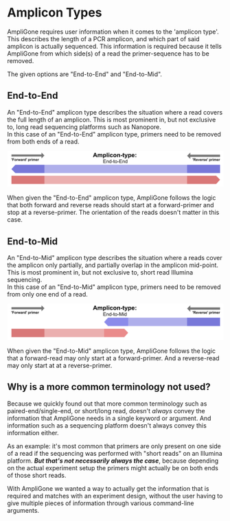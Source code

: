 # Amplicon Types

AmpliGone requires user information when it comes to the 'amplicon type'. This describes the length of a PCR amplicon, and which part of said amplicon is actually sequenced. This information is required because it tells AmpliGone from which side(s) of a read the primer-sequence has to be removed.

The given options are "End-to-End" and "End-to-Mid".

## End-to-End

An "End-to-End" amplicon type describes the situation where a read covers the full length of an amplicon. This is most prominent in, but not exclusive to, long read sequencing platforms such as Nanopore.  
In this case of an "End-to-End" amplicon type, primers need to be removed from both ends of a read.

![](img/amplicon-type_end-to-end.png)

When given the "End-to-End" amplicon type, AmpliGone follows the logic that both forward and reverse reads should start at a forward-primer and stop at a reverse-primer. The orientation of the reads doesn't matter in this case.

## End-to-Mid

An "End-to-Mid" amplicon type describes the situation where a reads cover the amplicon only partially, and partially overlap in the amplicon mid-point. This is most prominent in, but not exclusive to, short read Illumina sequencing.  
In this case of an "End-to-Mid" amplicon type, primers need to be removed from only one end of a read.

![](img/amplicon-type_end-to-mid.png)

When given the "End-to-Mid" amplicon type, AmpliGone follows the logic that a forward-read may only start at a forward-primer. And a reverse-read may only start at at a reverse-primer.

## Why is a more common terminology not used?

Because we quickly found out that more common terminology such as paired-end/single-end, or short/long read, doesn't *always* convey the information that AmpliGone needs in a single keyword or argument. And information such as a sequencing platform doesn't always convey this information either.

As an example: it's most common that primers are only present on one side of a read if the sequencing was performed with "short reads" on an Illumina platform. ***But that's not necessarily always the case***, because depending on the actual experiment setup the primers might actually be on both ends of those short reads.

With AmpliGone we wanted a way to actually get the information that is required and matches with an experiment design, without the user having to give multiple pieces of information through various command-line arguments.